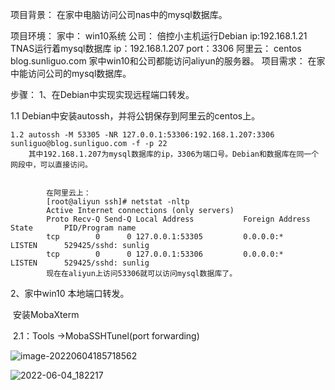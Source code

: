 项目背景：
	在家中电脑访问公司nas中的mysql数据库。
	
项目环境：
	家中：
		win10系统
	公司：
		倍控小主机运行Debian	ip:192.168.1.21
		TNAS运行着mysql数据库  ip：192.168.1.207 port：3306
	阿里云：
		centos 	blog.sunliguo.com
	家中win10和公司都能访问aliyun的服务器。
项目需求：
	在家中能访问公司的mysql数据库。
	
步骤：
	1、在Debian中实现实现远程端口转发。

1.1 Debian中安装autossh，并将公钥保存到阿里云的centos上。

	
	1.2 autossh -M 53305 -NR 127.0.0.1:53306:192.168.1.207:3306 sunliguo@blog.sunliguo.com -f -p 22
		其中192.168.1.207为mysql数据库的ip，3306为端口号。Debian和数据库在同一个网段中，可以直接访问。		

	
			在阿里云上：
			[root@aliyun ssh]# netstat -nltp
			Active Internet connections (only servers)
			Proto Recv-Q Send-Q Local Address           Foreign Address         State       PID/Program name
			tcp        0      0 127.0.0.1:53305         0.0.0.0:*               LISTEN      529425/sshd: sunlig
			tcp        0      0 127.0.0.1:53306         0.0.0.0:*               LISTEN      529425/sshd: sunlig
			现在在aliyun上访问53306就可以访问mysql数据库了。
	

2、家中win10 本地端口转发。

​	安装MobaXterm

​	2.1：Tools ->MobaSSHTunel(port forwarding)

![image-20220604185718562](D:\桌面\ssh端口转发\image-20220604185718562.png)

![2022-06-04_182217](D:\桌面\ssh端口转发\2022-06-04_182217.png)